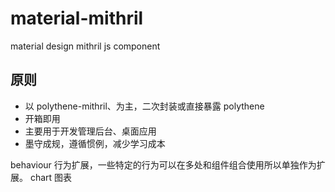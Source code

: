 # material-mithril

material design mithril js component

## 原则

- 以 polythene-mithril、为主，二次封装或直接暴露 polythene
- 开箱即用
- 主要用于开发管理后台、桌面应用
- 墨守成规，遵循惯例，减少学习成本

behaviour 行为扩展，一些特定的行为可以在多处和组件组合使用所以单独作为扩展。
chart 图表
